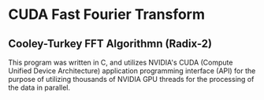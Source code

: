 # CUDA Fast Fourier Transform
## Cooley-Turkey FFT Algorithmn (Radix-2)
This program was written in C, and utilizes NVIDIA's CUDA (Compute Unified Device Architecture) application programming interface (API) for the purpose of utilizing thousands of NVIDIA GPU threads for the processing of the data in parallel.